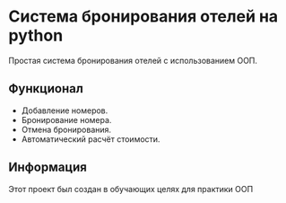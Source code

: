 # Система бронирования отелей на python

Простая система бронирования отелей с использованием ООП.

## Функционал
- Добавление номеров.
- Бронирование номера.
- Отмена бронирования.
- Автоматический расчёт стоимости.

## Информация

Этот проект был создан в обучающих целях для практики ООП